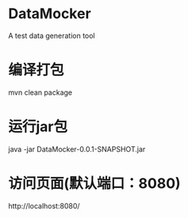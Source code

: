 # DataMocker
A test data generation tool

# 编译打包
mvn clean package

# 运行jar包
java -jar DataMocker-0.0.1-SNAPSHOT.jar

# 访问页面(默认端口：8080)
http://localhost:8080/